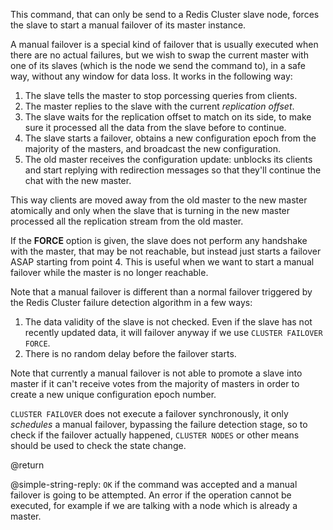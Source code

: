 This command, that can only be send to a Redis Cluster slave node, forces
the slave to start a manual failover of its master instance.

A manual failover is a special kind of failover that is usually executed when
there are no actual failures, but we wish to swap the current master with one
of its slaves (which is the node we send the command to), in a safe way,
without any window for data loss. It works in the following way:

1. The slave tells the master to stop porcessing queries from clients.
2. The master replies to the slave with the current *replication offset*.
3. The slave waits for the replication offset to match on its side, to make sure it processed all the data from the slave before to continue.
4. The slave starts a failover, obtains a new configuration epoch from the majority of the masters, and broadcast the new configuration.
5. The old master receives the configuration update: unblocks its clients and start replying with redirection messages so that they'll continue the chat with the new master.

This way clients are moved away from the old master to the new master
atomically and only when the slave that is turning in the new master
processed all the replication stream from the old master.

If the **FORCE** option is given, the slave does not perform any handshake
with the master, that may be not reachable, but instead just starts a
failover ASAP starting from point 4. This is useful when we want to start
a manual failover while the master is no longer reachable.

Note that a manual failover is different than a normal failover triggered
by the Redis Cluster failure detection algorithm in a few ways:

1. The data validity of the slave is not checked. Even if the slave has not recently updated data, it will failover anyway if we use `CLUSTER FAILOVER FORCE`.
2. There is no random delay before the failover starts.

Note that currently a manual failover is not able to promote a slave into
master if it can't receive votes from the majority of masters in order to
create a new unique configuration epoch number.

`CLUSTER FAILOVER` does not execute a failover synchronously, it only
*schedules* a manual failover, bypassing the failure detection stage, so to
check if the failover actually happened, `CLUSTER NODES` or other means
should be used to check the state change.

@return

@simple-string-reply: `OK` if the command was accepted and a manual failover is going to be attempted. An error if the operation cannot be executed, for example if we are talking with a node which is already a master.
